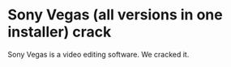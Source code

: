 # Sony Vegas (all versions in one installer) crack
Sony Vegas is a video editing software. We cracked it.
